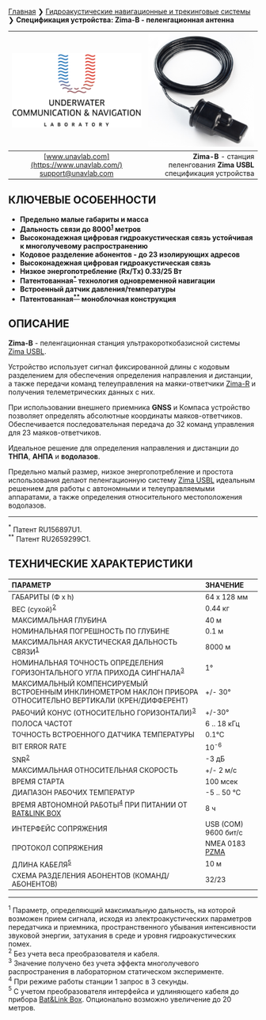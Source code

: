 [Главная](/README_RU) ❯ [Гидроакустические навигационные и трекинговые системы](/navigation_and_tracking_systems_ru) ❯ **Спецификация устройства: Zima-B - пеленгационная антенна**

<div style="page-break-after: always;"></div>

| ![logo](/documentation/sm_logo.png) | ![logo](/documentation/def_zima_b_ant.png) |
| :---: | ---: |
| [www.unavlab.com](https://www.unavlab.com/) <br/> [support@unavlab.com](mailto:support@unavlab.com) | **Zima-B** - станция пеленгования **Zima USBL** <br/> спецификация устройства |

## КЛЮЧЕВЫЕ ОСОБЕННОСТИ

* **Предельно малые габариты и масса**
* **Дальность связи до 8000<sup>[1](#footnote1)</sup> метров**
* **Высоконадежная цифровая гидроакустическая связь устойчивая к многолучевому распространению**
* **Кодовое разделение абонентов - до 23 изолирующих адресов**
* **Высоконадежная цифровая гидроакустическая связь**
* **Низкое энергопотребление (Rx/Tx) 0.33/25 Вт**
* **Патентованная<sup>[*](#footnote_a1)</sup> технология одновременной навигации**
* **Встроенный датчик давления/температуры**
* **Патентованная<sup>[**](#footnote_a2)</sup> моноблочная конструкция**

## ОПИСАНИЕ

**Zima-B** - пеленгационная станция ультракороткобазисной системы [Zima USBL](Zima_DataBrief_ru.md).  

Устройство использует сигнал фиксированной длины с кодовым разделением для обеспечения определения направления и дистанции, 
а также передачи команд телеуправления на маяки-ответчики [Zima-R](Zima_R_Specification_ru.md) и получения телеметрических данных с них.

При использовании внешнего приемника **GNSS** и Компаса устройство позволяет определять абсолютные координаты маяков-ответчиков.
Обеспечивается последовательная передача до 32 команд управления для 23 маяков-ответчиков.
 
Идеальное решение для определения направления и дистанции до **ТНПА**, **АНПА** и **водолазов**.

Предельно малый размер, низкое энергопотребление и простота использования делают пеленгационную систему [Zima USBL](Zima_DataBrief_ru.md) идеальным решением для работы с автономными и телеуправляемыми аппаратами, а также определения относительного местоположения водолазов.

_________
<a name="footnote_a1"><sup>*</sup></a> Патент RU156897U1.  
<a name="footnote_a2"><sup>**</sup></a> Патент RU2659299C1.  

<div style="page-break-after: always;"></div>

## ТЕХНИЧЕСКИЕ ХАРАКТЕРИСТИКИ

| ПАРАМЕТР | ЗНАЧЕНИЕ |
| :--- | :--- |
| ГАБАРИТЫ (Ф х h) | 64 x 128 мм |
| ВЕС (сухой)<sup>[2](#footnote2)</sup> | 0.44 кг |
| МАКСИМАЛЬНАЯ ГЛУБИНА | 40 м |
| НОМИНАЛЬНАЯ ПОГРЕШНОСТЬ ПО ГЛУБИНЕ | 0.1 м |
| МАКСИМАЛЬНАЯ АКУСТИЧЕСКАЯ ДАЛЬНОСТЬ СВЯЗИ<sup>[1](#footnote1)</sup> | 8000 м |
| НОМИНАЛЬНАЯ ТОЧНОСТЬ ОПРЕДЕЛЕНИЯ ГОРИЗОНТАЛЬНОГО УГЛА ПРИХОДА СИНГНАЛА<sup>[3](#footnote3)</sup> | 1° |
| МАКСИМАЛЬНЫЙ КОМПЕНСИРУЕМЫЙ ВСТРОЕННЫМ ИНКЛИНОМЕТРОМ НАКЛОН ПРИБОРА ОТНОСИТЕЛЬНО ВЕРТИКАЛИ (КРЕН/ДИФФЕРЕНТ) | +/- 30° |
| РАБОЧИЙ КОНУС (ОТНОСИТЕЛЬНО ГОРИЗОНТАЛИ)<sup>[3](#footnote3)</sup> | +/-30° |
| ПОЛОСА ЧАСТОТ | 6 .. 18 кГц |
| ТОЧНОСТЬ ВСТРОЕННОГО ДАТЧИКА ТЕМПЕРАТУРЫ | 0.1°С |
| BIT ERROR RATE | 10<sup>-6</sup> |
| SNR<sup>[2](#footnote2)</sup> | -3 дБ |
| МАКСИМАЛЬНАЯ ОТНОСИТЕЛЬНАЯ СКОРОСТЬ | +/- 2 м/с |
| ВРЕМЯ СТАРТА | 100 мсек |
| ДИАПАЗОН РАБОЧИХ ТЕМПЕРАТУР | -5 .. 50 °C |
| ВРЕМЯ АВТОНОМНОЙ РАБОТЫ<sup>[4](#footnote4)</sup> ПРИ ПИТАНИИ ОТ [BAT&LINK BOX](Bat_n_link_box_Specification_ru.md) | 8 ч |
| ИНТЕРФЕЙС СОПРЯЖЕНИЯ | USB (COM) 9600 бит/с |
| ПРОТОКОЛ СОПРЯЖЕНИЯ | NMEA 0183 [PZMA](Zima_Protocol_Specification_ru.md) |
| ДЛИНА КАБЕЛЯ<sup>[5](#footnote5)</sup> | 10 м |
| СХЕМА РАЗДЕЛЕНИЯ АБОНЕНТОВ (КОМАНД/АБОНЕНТОВ) | 32/23 |
  
________________
<a name="footnote1"><sup>1</sup></a> Параметр, определяющий максимальную дальность, на которой возможен прием сигнала, исходя из электроакустических параметров передатчика и приемника, пространственного убывания интенсивности звуковой энергии, затухания в среде и уровня гидроакустических помех.  
<a name="footnote2"><sup>2</sup></a> Без учета веса преобразователя и кабеля.  
<a name="footnote3"><sup>3</sup></a> Значение получено без учета эффекта многолучевого распространения в лабораторном статическом эксперименте.  
<a name="footnote4"><sup>4</sup></a> При режиме работы станции 1 запрос в 3 секунды.  
<a name="footnote5"><sup>5</sup></a> С учетом преобразователя интерфейса и удлиняющего кабеля до прибора [Bat&Link Box](Bat_n_link_box_Specification_ru.md). Опционально возможно увеличение до 20 метров.  

<div style="page-break-after: always;"></div>

